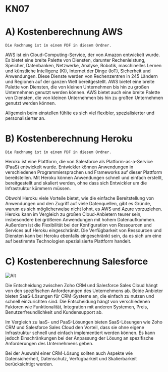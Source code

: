 # KN07

# A)  Kostenberechnung AWS

```Die Rechnung ist in einem PDF in diesem Ordner.```

AWS ist ein Cloud-Computing-Service, der von Amazon entwickelt wurde. Es bietet eine breite Palette von Diensten, darunter Rechenleistung, Speicher, Datenbanken, Netzwerke, Analyse, Robotik, maschinelles Lernen und künstliche Intelligenz (KI), Internet der Dinge (IoT), Sicherheit und Anwendungen. Diese Dienste werden von Rechenzentren in 245 Ländern und Regionen auf der ganzen Welt bereitgestellt. AWS bietet eine breite Palette von Diensten, die von kleinen Unternehmen bis hin zu großen Unternehmen genutzt werden können. AWS bietet auch eine breite Palette von Diensten, die von kleinen Unternehmen bis hin zu großen Unternehmen genutzt werden können.

Allgemein beim einstellen fühlte es sich viel flexibler, spezialisierter und personalisierter an.

# B)  Kostenberechnung Heroku

```Die Rechnung ist in einem PDF in diesem Ordner.```

Heroku ist eine Plattform, die von Salesforce als Platform-as-a-Service (PaaS) entwickelt wurde. Entwickler können Anwendungen in verschiedenen Programmiersprachen und Frameworks auf dieser Plattform bereitstellen. Mit Heroku können Anwendungen schnell und einfach erstellt, bereitgestellt und skaliert werden, ohne dass sich Entwickler um die Infrastruktur kümmern müssen.

Obwohl Heroku viele Vorteile bietet, wie die einfache Bereitstellung von Anwendungen und den Zugriff auf viele Datenquellen, gibt es Gründe, warum es sich möglicherweise nicht lohnt, es AWS und Azure vorzuziehen. Heroku kann im Vergleich zu großen Cloud-Anbietern teurer sein, insbesondere bei größeren Anwendungen mit hohem Datenaufkommen. Außerdem ist die Flexibilität bei der Konfiguration von Ressourcen und Services auf Heroku eingeschränkt. Die Verfügbarkeit von Ressourcen und Diensten kann bei Heroku ebenfalls eingeschränkt sein, da es sich um eine auf bestimmte Technologien spezialisierte Plattform handelt.

# C) Kostenberechnung Salesforce

![Alt](../Images/Salesforce.png)

Die Entscheidung zwischen Zoho CRM und Salesforce Sales Cloud hängt von den spezifischen Anforderungen des Unternehmens ab. Beide Anbieter bieten SaaS-Lösungen für CRM-Systeme an, die einfach zu nutzen und schnell einzurichten sind. Die Entscheidung hängt von verschiedenen Faktoren wie Funktionalität, Integration mit anderen Systemen, Preis, Benutzerfreundlichkeit und Kundensupport ab.

Im Vergleich zu IaaS- und PaaS-Lösungen bieten SaaS-Lösungen wie Zoho CRM und Salesforce Sales Cloud den Vorteil, dass sie ohne eigene Infrastruktur schnell und einfach implementiert werden können. Es kann jedoch Einschränkungen bei der Anpassung der Lösung an spezifische Anforderungen des Unternehmens geben.

Bei der Auswahl einer CRM-Lösung sollten auch Aspekte wie Datensicherheit, Datenschutz, Verfügbarkeit und Skalierbarkeit berücksichtigt werden.
